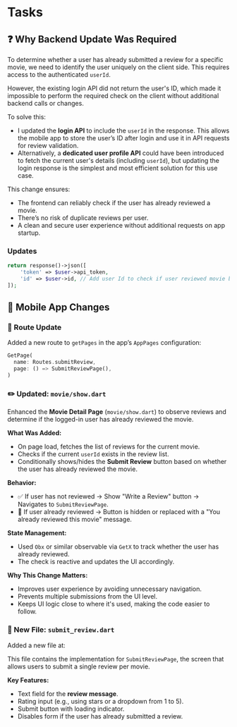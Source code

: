 # Tasks

## ❓ Why Backend Update Was Required

To determine whether a user has already submitted a review for a specific movie, we need to identify the user uniquely on the client side. This requires access to the authenticated `userId`.

However, the existing login API did not return the user's ID, which made it impossible to perform the required check on the client without additional backend calls or changes.

To solve this:

- I updated the **login API** to include the `userId` in the response. 
  This allows the mobile app to store the user’s ID after login and use it in API requests for review validation.
- Alternatively, a **dedicated user profile API** could have been introduced to fetch the current user's details (including `userId`), but updating the login response is the simplest and most efficient solution for this use case.

This change ensures:
- The frontend can reliably check if the user has already reviewed a movie.
- There’s no risk of duplicate reviews per user.
- A clean and secure user experience without additional requests on app startup.


### Updates

```php
return response()->json([
    'token' => $user->api_token,
    'id' => $user->id, // Add user Id to check if user reviewed movie before.
]);
```

## 📱 Mobile App Changes

### 📌 Route Update

Added a new route to `getPages` in the app’s `AppPages` configuration:

```dart
GetPage(
  name: Routes.submitReview,
  page: () => SubmitReviewPage(),
)
```

### ✏️ Updated: `movie/show.dart`

Enhanced the **Movie Detail Page** (`movie/show.dart`) to observe reviews and determine if the logged-in user has already reviewed the movie.

**What Was Added:**
- On page load, fetches the list of reviews for the current movie.
- Checks if the current `userId` exists in the review list.
- Conditionally shows/hides the **Submit Review** button based on whether the user has already reviewed the movie.

**Behavior:**
- ✅ If user has not reviewed → Show "Write a Review" button → Navigates to `SubmitReviewPage`.
- 🚫 If user already reviewed → Button is hidden or replaced with a "You already reviewed this movie" message.

**State Management:**
- Used `Obx` or similar observable via `GetX` to track whether the user has already reviewed.
- The check is reactive and updates the UI accordingly.

**Why This Change Matters:**
- Improves user experience by avoiding unnecessary navigation.
- Prevents multiple submissions from the UI level.
- Keeps UI logic close to where it's used, making the code easier to follow.


### 📄 New File: `submit_review.dart`

Added a new file at:

This file contains the implementation for `SubmitReviewPage`, the screen that allows users to submit a single review per movie.

**Key Features:**

- Text field for the **review message**.
- Rating input (e.g., using stars or a dropdown from 1 to 5).
- Submit button with loading indicator.
- Disables form if the user has already submitted a review.
